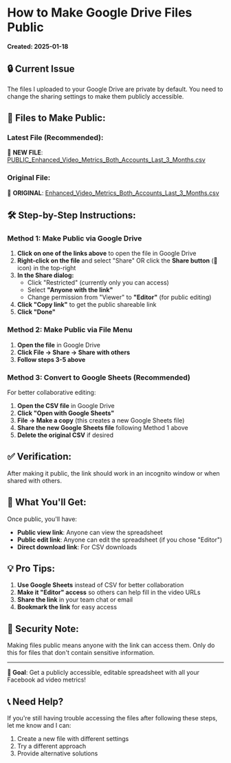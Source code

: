 # How to Make Google Drive Files Public
**Created: 2025-01-18**

## 🔒 Current Issue
The files I uploaded to your Google Drive are private by default. You need to change the sharing settings to make them publicly accessible.

## 📁 Files to Make Public:

### **Latest File (Recommended):**
🔗 **NEW FILE**: [PUBLIC_Enhanced_Video_Metrics_Both_Accounts_Last_3_Months.csv](https://drive.google.com/file/d/1YlZdXWHUSZFs73TEqQ43qtt3lGkZ2xWT/view?usp=drivesdk)

### **Original File:**
🔗 **ORIGINAL**: [Enhanced_Video_Metrics_Both_Accounts_Last_3_Months.csv](https://drive.google.com/file/d/1rjDLgsr0HNj310dlksETk12Ssats_XK1/view?usp=drivesdk)

## 🛠️ Step-by-Step Instructions:

### **Method 1: Make Public via Google Drive**

1. **Click on one of the links above** to open the file in Google Drive
2. **Right-click on the file** and select "Share" 
   OR click the **Share button** (👥 icon) in the top-right
3. **In the Share dialog:**
   - Click "Restricted" (currently only you can access)
   - Select **"Anyone with the link"**
   - Change permission from "Viewer" to **"Editor"** (for public editing)
4. **Click "Copy link"** to get the public shareable link
5. **Click "Done"**

### **Method 2: Make Public via File Menu**

1. **Open the file** in Google Drive
2. **Click File → Share → Share with others**
3. **Follow steps 3-5 above**

### **Method 3: Convert to Google Sheets (Recommended)**

For better collaborative editing:

1. **Open the CSV file** in Google Drive
2. **Click "Open with Google Sheets"**
3. **File → Make a copy** (this creates a new Google Sheets file)
4. **Share the new Google Sheets file** following Method 1 above
5. **Delete the original CSV** if desired

## ✅ Verification:

After making it public, the link should work in an incognito window or when shared with others.

## 🔗 What You'll Get:

Once public, you'll have:
- **Public view link**: Anyone can view the spreadsheet
- **Public edit link**: Anyone can edit the spreadsheet (if you chose "Editor")
- **Direct download link**: For CSV downloads

## 💡 Pro Tips:

1. **Use Google Sheets** instead of CSV for better collaboration
2. **Make it "Editor" access** so others can help fill in the video URLs
3. **Share the link** in your team chat or email
4. **Bookmark the link** for easy access

## 🚨 Security Note:

Making files public means anyone with the link can access them. Only do this for files that don't contain sensitive information.

---

**🎯 Goal**: Get a publicly accessible, editable spreadsheet with all your Facebook ad video metrics!

## 📞 Need Help?

If you're still having trouble accessing the files after following these steps, let me know and I can:
1. Create a new file with different settings
2. Try a different approach
3. Provide alternative solutions 